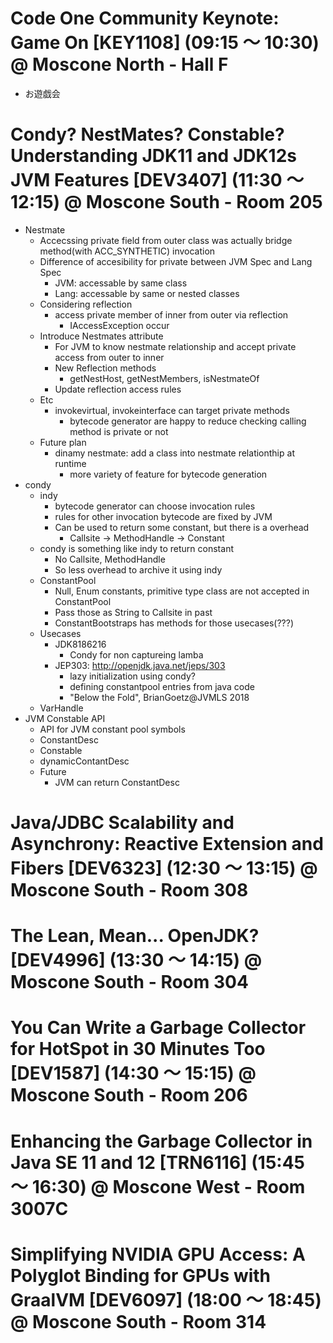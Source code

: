 # Code One Community Keynote: Game On [KEY1108] (09:15 〜 10:30) @ Moscone North - Hall F
- お遊戯会

# Condy? NestMates? Constable? Understanding JDK11 and JDK12s JVM Features [DEV3407] (11:30 〜 12:15) @ Moscone South - Room 205
- Nestmate
  - Accecssing private field from outer class was actually bridge method(with ACC_SYNTHETIC) invocation
  - Difference of accesibility for private between JVM Spec and Lang Spec
    - JVM: accessable by same class
    - Lang: accessable by same or nested classes
  - Considering reflection
    - access private member of inner from outer via reflection
      - IAccessException occur
  - Introduce Nestmates attribute
    - For JVM to know nestmate relationship and accept private access from outer to inner
    - New Reflection methods
      - getNestHost, getNestMembers, isNestmateOf
    - Update reflection access rules
  - Etc
    - invokevirtual, invokeinterface can target private methods
      - bytecode generator are happy to reduce checking calling method is private or not
  - Future plan
    - dinamy nestmate: add a class into nestmate relationthip at runtime
      - more variety of feature for bytecode generation
- condy
  - indy
    - bytecode generator can choose invocation rules
    - rules for other invocation bytecode are fixed by JVM
    - Can be used to return some constant, but there is a overhead
      - Callsite -> MethodHandle -> Constant
  - condy is something like indy to return constant
    - No Callsite, MethodHandle
    - So less overhead to archive it using indy
  - ConstantPool
    - Null, Enum constants, primitive type class are not accepted in ConstantPool
    - Pass those as String to Callsite in past
    - ConstantBootstraps has methods for those usecases(???)
  - Usecases
    - JDK8186216
      - Condy for non captureing lamba
    - JEP303: http://openjdk.java.net/jeps/303
      - lazy initialization using condy?
      - defining constantpool entries from java code
      - "Below the Fold", BrianGoetz@JVMLS 2018
  - VarHandle
- JVM Constable API
  - API for JVM constant pool symbols
  - ConstantDesc
  - Constable
  - dynamicContantDesc
  - Future
    - JVM can return ConstantDesc

# Java/JDBC Scalability and Asynchrony: Reactive Extension and Fibers [DEV6323] (12:30 〜 13:15) @ Moscone South - Room 308
# The Lean, Mean... OpenJDK? [DEV4996] (13:30 〜 14:15) @ Moscone South - Room 304
# You Can Write a Garbage Collector for HotSpot in 30 Minutes Too [DEV1587] (14:30 〜 15:15) @ Moscone South - Room 206
# Enhancing the Garbage Collector in Java SE 11 and 12 [TRN6116] (15:45 〜 16:30) @ Moscone West - Room 3007C
# Simplifying NVIDIA GPU Access: A Polyglot Binding for GPUs with GraalVM [DEV6097] (18:00 〜 18:45) @ Moscone South - Room 314

